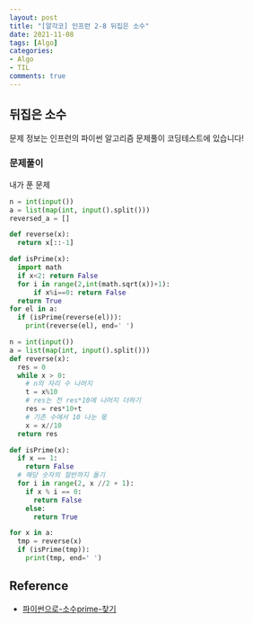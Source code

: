 ```yaml
---
layout: post
title: "[알각코] 인프런 2-8 뒤집은 소수"
date: 2021-11-08
tags: [Algo]
categories:
- Algo
- TIL
comments: true
---
```


## 뒤집은 소수

문제 정보는 인프런의 파이썬 알고리즘 문제풀이 코딩테스트에 있습니다!

### 문제풀이

내가 푼 문제

```python
n = int(input())
a = list(map(int, input().split()))
reversed_a = []

def reverse(x):
  return x[::-1]

def isPrime(x):
  import math
  if x<2: return False
  for i in range(2,int(math.sqrt(x))+1):
      if x%i==0: return False
  return True
for el in a:
  if (isPrime(reverse(el))):
    print(reverse(el), end=' ')
```

```python
n = int(input())
a = list(map(int, input().split()))
def reverse(x):
  res = 0
  while x > 0:
    # n의 자리 수 나머지
    t = x%10
    # res는 전 res*10에 나머지 더하기
    res = res*10+t
    # 기존 수에서 10 나눈 몫
    x = x//10
  return res

def isPrime(x):
  if x == 1:
    return False
  # 해당 숫자의 절반까지 돌기
  for i in range(2, x //2 + 1):
    if x % i == 0:
      return False
    else:
      return True

for x in a:
  tmp = reverse(x)
  if (isPrime(tmp)):
    print(tmp, end=' ')
```

## Reference

- [파이썬으로-소수prime-찾기](https://comdoc.tistory.com/entry/%ED%8C%8C%EC%9D%B4%EC%8D%AC%EC%9C%BC%EB%A1%9C-%EC%86%8C%EC%88%98prime-%EC%B0%BE%EA%B8%B0)
